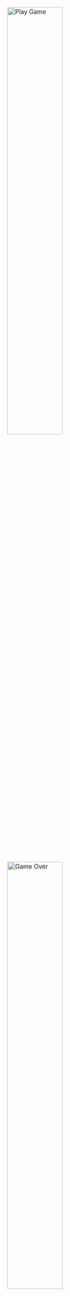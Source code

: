 <img src="./screenshots/animation_mari.png" alt="Play Game" width="50%"> <img src="./screenshots/mario_haming.png" alt="Game Over" width="50%">